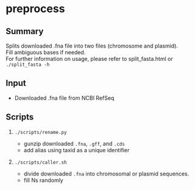 # preprocess

## Summary
Splits downloaded .fna file into two files (chromosome and plasmid).  
Fill ambiguous bases if needed.  
For further information on usage, please refer to split_fasta.html or `./split_fasta -h`  

## Input
* Downloaded .fna file from NCBI RefSeq

## Scripts
1. `./scripts/rename.py`
    * gunzip downloaded `.fna`, `.gff`, and `.cds`
    * add alias using taxid as a unique identifier

1. `./scripts/caller.sh`
    * divide downloaded `.fna` into chromosomal or plasmid sequences.
    * fill Ns randomly
